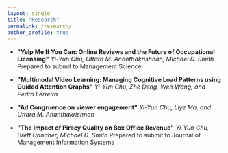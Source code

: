 ```yaml
---
layout: single
title: "Research"
permalink: /research/
author_profile: true
---
```


- **"Yelp Me If You Can: Online Reviews and the Future of Occupational Licensing"** *Yi-Yun Chu, Uttara M. Ananthakrishnan, Michael D. Smith*
Prepared to submit to Management Science 

- **"Multimodal Video Learning: Managing Cognitive Load Patterns using Guided Attention Graphs"** *Yi-Yun Chu, Zhe Deng, Wen Wang, and Pedro Ferreira*

- **"Ad Congruence on viewer engagement"** *Yi-Yun Chu, Liye Ma, and Uttara M. Ananthakrishnan*

- **"The Impact of Piracy Quality on Box Office Revenue"** *Yi-Yun Chu, Brett Danaher, Michael D. Smith*
Prepared to submit to Journal of Management Information Systems 

